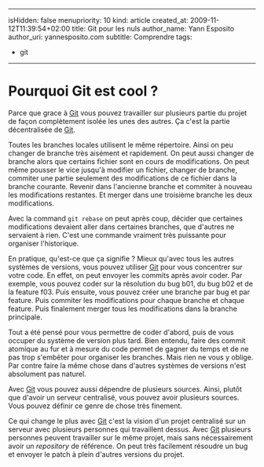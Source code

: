----- 
isHidden:       false
menupriority:   10
kind:           article
created_at:           2009-11-12T11:39:54+02:00
title: Git pour les nuls
author_name: Yann Esposito
author_uri: yannesposito.com
subtitle: Comprendre
tags:
  - git
-----

# Pourquoi Git est cool ?

Parce que grace à [Git][git] vous pouvez travailler sur plusieurs partie du projet de façon complètement isolée les unes des autres. Ça c'est la partie décentralisée de [Git][git].

Toutes les branches locales utilisent le même répertoire. Ainsi on peu changer de branche très aisément et rapidement. On peut aussi changer de branche alors que certains fichier sont en cours de modifications. On peut même pousser le vice jusqu'à modifier un fichier, changer de branche, commiter une partie seulement des modifications de ce fichier dans la branche courante. Revenir dans l'ancienne branche et commiter à nouveau les modifications restantes. Et merger dans une troisième branche les deux modifications.

Avec la command `git rebase` on peut après coup, décider que certaines modifications devaient aller dans certaines branches, que d'autres ne servaient à rien. C'est une commande vraiment très puissante pour organiser l'historique.

En pratique, qu'est-ce que ça signifie ? Mieux qu'avec tous les autres systèmes de versions, vous pouvez utiliser [Git][git] pour vous concentrer sur votre code. En effet, on peut envoyer les commits après avoir coder. Par exemple, vous pouvez coder sur la résolution du bug b01, du bug b02 et de la feature f03. Puis ensuite, vous pouvez créer une branche par bug et par feature. Puis commiter les modifications pour chaque branche et chaque feature. Puis finalement merger tous les modifications dans la branche principale.

Tout a été pensé pour vous permettre de coder d'abord, puis de vous occuper du système de version plus tard. Bien entendu, faire des commit atomique au fur et à mesure du code permet de gagner du temps et de ne pas trop s'embêter pour organiser les branches. Mais rien ne vous y oblige. Par contre faire la même chose dans d'autres systèmes de versions n'est absolument pas naturel.

Avec [Git][git] vous pouvez aussi dépendre de plusieurs sources. Ainsi, plutôt que d'avoir un serveur centralisé, vous pouvez avoir plusieurs sources. Vous pouvez définir ce genre de chose très finement.

Ce qui change le plus avec [Git][git] c'est la vision d'un projet centralisé sur un serveur avec plusieurs personnes qui travaillent dessus. Avec [Git][git] plusieurs personnes peuvent travailler sur le même projet, mais sans nécessairement avoir un *repository* de référence. On peut très facilement résoudre un bug et envoyer le patch à plein d'autres versions du projet.

[git]: http://git-scm.org "Git"
